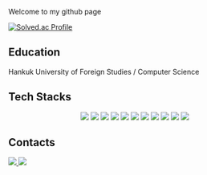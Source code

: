 Welcome to my github page<p>
  
[![Solved.ac Profile](http://mazassumnida.wtf/api/v2/generate_badge?boj=davejang98)](https://solved.ac/davejang98/)<p>


<h2>Education</h2>
<div>
  Hankuk University of Foreign Studies / Computer Science
</div>
  
<h2>Tech Stacks</h2>
<div align="center">
  <img src="https://img.shields.io/badge/JAVA-007396?style=flat-square&logo=java&logoColor=white">
  <img src="https://img.shields.io/badge/python-3776AB?style=flat-square&logo=python&logoColor=white">
  <img src="https://img.shields.io/badge/javascript-F7DF1E?style=flat-square&logo=javascript&logoColor=black">
  <img src="https://img.shields.io/badge/solidity-363636?style=flat-square&logo=solidity&logoColor=white">
  <img src="https://img.shields.io/badge/vue.js-4FC08D?style=flat-square&logo=vue.js&logoColor=white">
  <img src="https://img.shields.io/badge/node.js-339933?style=flat-square&logo=Node.js&logoColor=white">
  <img src="https://img.shields.io/badge/Spring-#6DB33F?style=flat-square&logo=Spring&logoColor=white">
  <img src="https://img.shields.io/badge/mysql-4479A1?style=flat-square&logo=mysql&logoColor=white">
  
  <img src="https://img.shields.io/badge/git-F05032?style=flat-square&logo=git&logoColor=white">
  <img src="https://img.shields.io/badge/sap-#0FAAFF?style=flat-square&logo=sap&logoColor=white"> 
  <img src="https://img.shields.io/badge/abap-#0FAAFF?style=flat-square&logo=abap&logoColor=white">

</div>

<h2>Contacts</h2>
<div>
   <a href="mailto:davejang98@naver.com">
      <img src="https://img.shields.io/badge/Naver-03C75A?style=flat-square&logo=Naver&logoColor=white&link=davejang98@naver.com"/>
   </a>
   <a href="mailto:davejang98@gmail.com">
      <img src="https://img.shields.io/badge/Gmail-d14836?style=flat-square&logo=Gmail&logoColor=white&link=davejang98@gmail.com"/>
   </a>
</div>
